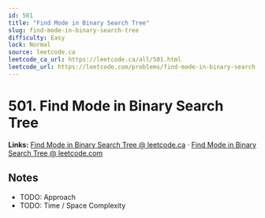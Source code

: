 ```yaml
--- 
id: 501
title: "Find Mode in Binary Search Tree"
slug: find-mode-in-binary-search-tree
difficulty: Easy
lock: Normal
source: leetcode.ca
leetcode_ca_url: https://leetcode.ca/all/501.html
leetcode_url: https://leetcode.com/problems/find-mode-in-binary-search-tree/
---
```


# 501. Find Mode in Binary Search Tree

**Links:** [Find Mode in Binary Search Tree @ leetcode.ca](https://leetcode.ca/all/501.html) · [Find Mode in Binary Search Tree @ leetcode.com](https://leetcode.com/problems/find-mode-in-binary-search-tree/)

## Notes
- TODO: Approach
- TODO: Time / Space Complexity
